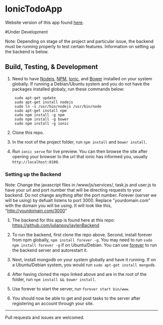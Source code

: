# IonicTodoApp

Website version of this app found [here](https://github.com/jaylenw/AngularJsTodoApp).

#Under Development

Note: Depending on stage of the project and particular issue, the backend must be running properly to test certain features. Information on setting up the backend is below.

## Build, Testing, & Development

1. Need to have [Nodejs](https://nodejs.org/en/), [NPM](https://www.npmjs.com/), [Ionic](http://ionicframework.com/), and [Bower](https://bower.io/) installed on your system globally. If running a Debian/Ubuntu system and you do not have the packages installed globaly, run these commands below: 

        sudo apt-get update  
        sudo apt-get install nodejs  
        sudo ln -s /usr/bin/nodejs /usr/bin/node  
        sudo apt-get install npm 
        sudo npm install -g npm
        sudo npm install -g bower
        sudo npm install -g ionic

2. Clone this repo.

3. In the root of the project folder, run `npm install` and `bower install`.

4. Run `ionic serve` for live preview. You can then browse the site after opening your browser to the url that ionic has informed you, usually `http://localhost:8100`.


### Setting up the Backend

Note: Change the javascript files in /www/js/services/, task.js and user.js to have your url and port number
   that will be directing requests to your backend. Do not change anything after the port number. Forever (server we will be using) by defualt listens to port 3000. Replace "yourdomain.com" with the domain you will be using. It will look like this, "http://yourdomain.com/3000"

1. The backend for this app is found here at this repo: https://github.com/julianpoy/jaylenBackend

2. To run the backend, first clone the repo above. Second, install forever from npm globally, `npm install forever -g`. You may    need to run `sudo npm install forever -g` if on Ubuntu/Debian. 
   You can use [forever](https://www.npmjs.com/package/forever) to run the backend server and autorestart it.

3. Next, install mongodb on your system globally and have it running. If on a Ubuntu/Debian system, you would run 
   `sudo apt-get install mongodb`.

4. After having cloned the repo linked above and are in the root of the folder, run `npm install && bower install`. 

5. Use forever to start the server, run `forever start bin/www`.

6. You should now be able to get and post tasks to the server after registering an account through your site. 

--------------------------------------------------------------------------------------------------------------

Pull requests and issues are welcomed.
